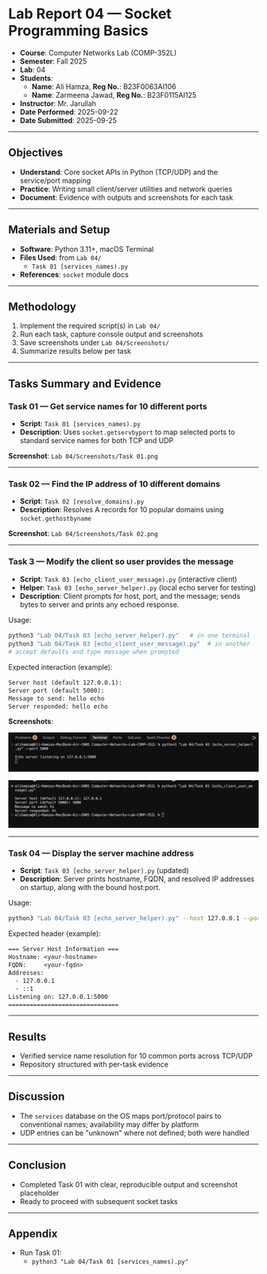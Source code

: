 # Lab Report 04 — Socket Programming Basics

- **Course**: Computer Networks Lab (COMP-352L)
- **Semester**: Fall 2025
- **Lab**: 04
- **Students**:
  - **Name**: Ali Hamza, **Reg No.**: B23F0063AI106
  - **Name**: Zarmeena Jawad, **Reg No.**: B23F0115AI125
- **Instructor**: Mr. Jarullah
- **Date Performed**: 2025-09-22
- **Date Submitted**: 2025-09-25

---

## Objectives

- **Understand**: Core socket APIs in Python (TCP/UDP) and the service/port mapping
- **Practice**: Writing small client/server utilities and network queries
- **Document**: Evidence with outputs and screenshots for each task

---

## Materials and Setup

- **Software**: Python 3.11+, macOS Terminal
- **Files Used**: from `Lab 04/`
  - `Task 01 [services_names).py`
- **References**: `socket` module docs

---

## Methodology

1. Implement the required script(s) in `Lab 04/`
2. Run each task, capture console output and screenshots
3. Save screenshots under `Lab 04/Screenshots/`
4. Summarize results below per task

---

## Tasks Summary and Evidence

### Task 01 — Get service names for 10 different ports

- **Script**: `Task 01 [services_names).py`
- **Description**: Uses `socket.getservbyport` to map selected ports to standard service names for both TCP and UDP

**Screenshot**: `Lab 04/Screenshots/Task 01.png`

---

### Task 02 — Find the IP address of 10 different domains

- **Script**: `Task 02 [resolve_domains).py`
- **Description**: Resolves A records for 10 popular domains using `socket.gethostbyname`

**Screenshot**: `Lab 04/Screenshots/Task 02.png`

---

### Task 3 — Modify the client so user provides the message

- **Script**: `Task 03 [echo_client_user_message).py` (interactive client)
- **Helper**: `Task 03 [echo_server_helper).py` (local echo server for testing)
- **Description**: Client prompts for host, port, and the message; sends bytes to server and prints any echoed response.

Usage:

```bash
python3 "Lab 04/Task 03 [echo_server_helper).py"   # in one terminal
python3 "Lab 04/Task 03 [echo_client_user_message).py"  # in another
# accept defaults and type message when prompted
```

Expected interaction (example):

```text
Server host (default 127.0.0.1):
Server port (default 5000):
Message to send: hello echo
Server responded: hello echo
```

**Screenshots**:

![Task 03 Echo Server](../Lab%2004/Screenshots/Task%2003%20[Echo%20Server%20Helper].png)

![Task 03 Echo Client](../Lab%2004/Screenshots/Task%2003%20[Echo%20Client%20User].png)

---

### Task 04 — Display the server machine address

- **Script**: `Task 03 [echo_server_helper).py` (updated)
- **Description**: Server prints hostname, FQDN, and resolved IP addresses on startup, along with the bound host:port.

Usage:

```bash
python3 "Lab 04/Task 03 [echo_server_helper).py" --host 127.0.0.1 --port 5000
```

Expected header (example):

```text
=== Server Host Information ===
Hostname: <your-hostname>
FQDN:     <your-fqdn>
Addresses:
  - 127.0.0.1
  - ::1
Listening on: 127.0.0.1:5000
===============================
```

---

## Results

- Verified service name resolution for 10 common ports across TCP/UDP
- Repository structured with per-task evidence

---

## Discussion

- The `services` database on the OS maps port/protocol pairs to conventional names; availability may differ by platform
- UDP entries can be "unknown" where not defined; both were handled

---

## Conclusion

- Completed Task 01 with clear, reproducible output and screenshot placeholder
- Ready to proceed with subsequent socket tasks

---

## Appendix

- Run Task 01:
  - `python3 "Lab 04/Task 01 [services_names).py"`
